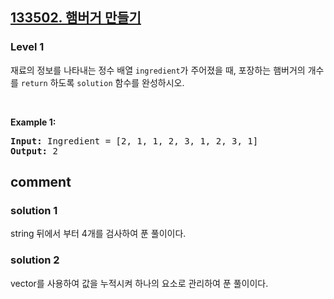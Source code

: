 <h2><a href="https://school.programmers.co.kr/learn/courses/30/lessons/133502/solution_groups?language=cpp">133502. 햄버거 만들기</a></h2><h3>Level 1</h3>

재료의 정보를 나타내는 정수 배열 `ingredient`가 주어졌을 때, 포장하는 햄버거의 개수를 `return` 하도록 `solution` 함수를 완성하시오.

<p>&nbsp;</p>
<p><strong class="example">Example 1:</strong></p>

<pre><strong>Input:</strong> Ingredient = [2, 1, 1, 2, 3, 1, 2, 3, 1]	
<strong>Output:</strong> 2 </pre>

<h2> comment </h2>
<h3> solution 1</h3>
<p>string 뒤에서 부터 4개를 검사하여 푼 풀이이다.</p>
<h3> solution 2</h3>
<p> vector를 사용하여 값을 누적시켜 하나의 요소로 관리하여 푼 풀이이다. </p>